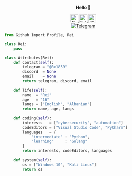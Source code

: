 <p align='center'>
  <b>Hello 👋</b><br>
</p>

<p align="center">
  <a href="https://github.com/0x1958">
    <img height="25" src="https://api.visitorbadge.io/api/VisitorHit?user=0x1958&countColor=%23008bff" alt="Profile Views"/>
  </a>
  <a href="https://github.com/0x1958?tab=followers">
    <img height="25" src="https://img.shields.io/github/followers/0x1958?color=008bff&style=for-the-badge&logo=github&label=Follow" alt="Followers"/>
  </a>
  <a href="https://github.com/0x1958?tab=stars">
    <img height="25" src="https://img.shields.io/github/stars/0x1958?color=008bff&style=for-the-badge&logo=github&label=Stars" alt="Stars"/>
  </a>
  <br>
  <a href="https://t.me/Rx1859" target="_blank">
    <img src="https://img.shields.io/badge/Telegram-Contact%20Me-008bff?style=for-the-badge&logo=telegram&logoColor=blue" alt="Telegram"/>
  </a>
</p>


```python
from Github Import Profile, Rei

class Rei:
    pass

class Attributes(Rei):
    def contact(self):
        telegram = "@Rx1859"
        discord  = None
        email    = None
        return telegram, discord, email
    
    def life(self):
        name  = "Rei"
        age   = "16"
        langs = ("English", "Albanian")
        return name, age, langs
    
    def coding(self):
        interests   = ["cybersecurity", "automation"]
        codeEditors = ["Visual Studio Code", "PyCharm"]
        languages   = {
            "intermediate" : "Python",
            "learning"     : "Golang"
        }
        return interests, codeEditors, languages
    
    def system(self):
        os = ["Windows 10", "Kali Linux"]
        return os
```